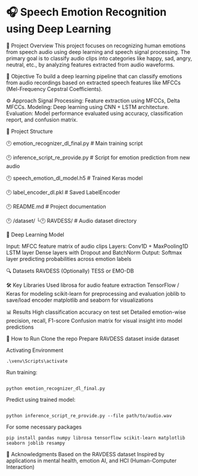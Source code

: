 # 🎧 Speech Emotion Recognition using Deep Learning


📌 Project Overview
This project focuses on recognizing human emotions from speech audio using deep learning and speech signal processing. The primary goal is to classify audio clips into categories like happy, sad, angry, neutral, etc., by analyzing features extracted from audio waveforms.




🎯 Objective
To build a deep learning pipeline that can classify emotions from audio recordings based on extracted speech features like MFCCs (Mel-Frequency Cepstral Coefficients).




⚙️ Approach
Signal Processing: Feature extraction using MFCCs, Delta MFCCs.
Modeling: Deep learning using CNN + LSTM architecture.
Evaluation: Model performance evaluated using accuracy, classification report, and confusion matrix.




📁 Project Structure

🕛 emotion_recognizer_dl_final.py        # Main training script

🕛 inference_script_re_provide.py        # Script for emotion prediction from new audio

🕛 speech_emotion_dl_model.h5            # Trained Keras model

🕛 label_encoder_dl.pkl                  # Saved LabelEncoder

🕛 README.md                             # Project documentation

🕛 /dataset/
    └🕛 RAVDESS/                          # Audio dataset directory





🧠 Deep Learning Model

Input: MFCC feature matrix of audio clips
Layers:
Conv1D + MaxPooling1D
LSTM layer
Dense layers with Dropout and BatchNorm
Output: Softmax layer predicting probabilities across emotion labels



🔍 Datasets
RAVDESS
(Optionally) TESS or EMO-DB



🛠️ Key Libraries Used
librosa for audio feature extraction
TensorFlow / Keras for modeling
scikit-learn for preprocessing and evaluation
joblib to save/load encoder
matplotlib and seaborn for visualizations



📊 Results
High classification accuracy on test set
Detailed emotion-wise precision, recall, F1-score
Confusion matrix for visual insight into model predictions



🚀 How to Run
Clone the repo
Prepare RAVDESS dataset inside dataset

Activating Environment 
```
.\venv\Scripts\activate
```

Run training:
```

python emotion_recognizer_dl_final.py
```
Predict using trained model:
```

python inference_script_re_provide.py --file path/to/audio.wav
```

For some necessary packages 
```
pip install pandas numpy librosa tensorflow scikit-learn matplotlib seaborn joblib resampy
```



🙌 Acknowledgments
Based on the RAVDESS dataset
Inspired by applications in mental health, emotion AI, and HCI (Human-Computer Interaction)

